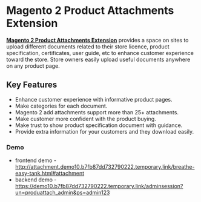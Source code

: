 <body>
	<main>
		<div class="content-wrapper">
			<div class="content-inner">
				<h1>Magento 2 Product Attachments Extension</h1>
				<p><strong><a href="https://www.mageants.com/product-attachments-extension-for-magento-2.html">Magento 2 Product Attachments Extension</a></strong> provides a space on sites to upload different documents related to their store licence, product specification, certificates, user guide, etc to enhance customer experience toward the store. Store owners easily upload useful documents anywhere on any product page.</p>
				<div class="features-wrapper">
					<h2>Key Features</h2>
					<ul>
						<li>Enhance customer experience with informative product pages.</li>
						<li>Make categories for each document.</li>
						<li>Magento 2 add attachments support more than 25+ attachments.</li>
						<li>Make customer more confident with the product buying.</li>
						<li>Make trust to show product specification document with guidance.</li>
            <li>Provide extra information for your customers and they download easily.</li>
					</ul>
				</div>
				<div class="more-features">
					<h3>Demo</h3>
					<ul>
						<li>frontend demo - <a href="http://attachment.demo10.b7fb87dd732790222.temporary.link/breathe-easy-tank.html#attachment">http://attachment.demo10.b7fb87dd732790222.temporary.link/breathe-easy-tank.html#attachment</a></li>
						<li>backend demo - <a href="https://demo10.b7fb87dd732790222.temporary.link/adminsession?un=produattach_admin&ps=admin123">https://demo10.b7fb87dd732790222.temporary.link/adminsession?un=produattach_admin&ps=admin123</a></li>
					</ul>
				</div>
			</div>
		</div>
	</main>
</body>

